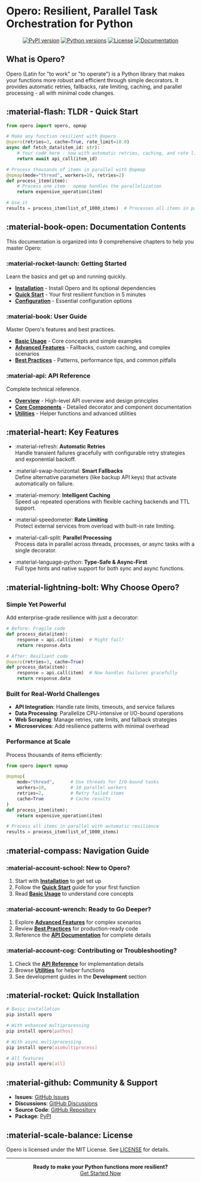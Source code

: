 # Opero: Resilient, Parallel Task Orchestration for Python

<div align="center">

[![PyPI version](https://img.shields.io/pypi/v/opero.svg)](https://pypi.org/project/opero/)
[![Python versions](https://img.shields.io/pypi/pyversions/opero.svg)](https://pypi.org/project/opero/)
[![License](https://img.shields.io/github/license/twardoch/opero.svg)](https://github.com/twardoch/opero/blob/main/LICENSE)
[![Documentation](https://img.shields.io/badge/docs-mkdocs-blue)](https://twardoch.github.io/opero/)

</div>

## What is Opero?

Opero (Latin for "to work" or "to operate") is a Python library that makes your functions more robust and efficient through simple decorators. It provides automatic retries, fallbacks, rate limiting, caching, and parallel processing - all with minimal code changes.

## :material-flash: TLDR - Quick Start

```python
from opero import opero, opmap

# Make any function resilient with @opero
@opero(retries=3, cache=True, rate_limit=10.0)
async def fetch_data(item_id: str):
    # Your code here - now with automatic retries, caching, and rate limiting
    return await api_call(item_id)

# Process thousands of items in parallel with @opmap
@opmap(mode="thread", workers=10, retries=2)
def process_item(item):
    # Process one item - opmap handles the parallelization
    return expensive_operation(item)

# Use it
results = process_item(list_of_1000_items)  # Processes all items in parallel
```

## :material-book-open: Documentation Contents

This documentation is organized into 9 comprehensive chapters to help you master Opero:

### :material-rocket-launch: Getting Started
Learn the basics and get up and running quickly.

- **[Installation](getting-started/installation.md)** - Install Opero and its optional dependencies
- **[Quick Start](getting-started/quickstart.md)** - Your first resilient function in 5 minutes
- **[Configuration](getting-started/configuration.md)** - Essential configuration options

### :material-book: User Guide
Master Opero's features and best practices.

- **[Basic Usage](guide/basic-usage.md)** - Core concepts and simple examples
- **[Advanced Features](guide/advanced-features.md)** - Fallbacks, custom caching, and complex scenarios
- **[Best Practices](guide/best-practices.md)** - Patterns, performance tips, and common pitfalls

### :material-api: API Reference
Complete technical reference.

- **[Overview](api/overview.md)** - High-level API overview and design principles
- **[Core Components](api/core.md)** - Detailed decorator and component documentation
- **[Utilities](api/utils.md)** - Helper functions and advanced utilities

## :material-heart: Key Features

<div class="grid cards" markdown>

-   :material-refresh: **Automatic Retries**  
    Handle transient failures gracefully with configurable retry strategies and exponential backoff.

-   :material-swap-horizontal: **Smart Fallbacks**  
    Define alternative parameters (like backup API keys) that activate automatically on failure.

-   :material-memory: **Intelligent Caching**  
    Speed up repeated operations with flexible caching backends and TTL support.

-   :material-speedometer: **Rate Limiting**  
    Protect external services from overload with built-in rate limiting.

-   :material-call-split: **Parallel Processing**  
    Process data in parallel across threads, processes, or async tasks with a single decorator.

-   :material-language-python: **Type-Safe & Async-First**  
    Full type hints and native support for both sync and async functions.

</div>

## :material-lightning-bolt: Why Choose Opero?

### Simple Yet Powerful
Add enterprise-grade resilience with just a decorator:

```python
# Before: Fragile code
def process_data(item):
    response = api.call(item)  # Might fail!
    return response.data

# After: Resilient code
@opero(retries=3, cache=True)
def process_data(item):
    response = api.call(item)  # Now handles failures gracefully
    return response.data
```

### Built for Real-World Challenges

- **API Integration**: Handle rate limits, timeouts, and service failures
- **Data Processing**: Parallelize CPU-intensive or I/O-bound operations  
- **Web Scraping**: Manage retries, rate limits, and fallback strategies
- **Microservices**: Add resilience patterns with minimal overhead

### Performance at Scale

Process thousands of items efficiently:

```python
from opero import opmap

@opmap(
    mode="thread",      # Use threads for I/O-bound tasks
    workers=10,         # 10 parallel workers
    retries=2,          # Retry failed items
    cache=True          # Cache results
)
def process_item(item):
    return expensive_operation(item)

# Process all items in parallel with automatic resilience
results = process_item(list_of_1000_items)
```

## :material-compass: Navigation Guide

### :material-account-school: New to Opero?

1. Start with **[Installation](getting-started/installation.md)** to get set up
2. Follow the **[Quick Start](getting-started/quickstart.md)** guide for your first function
3. Read **[Basic Usage](guide/basic-usage.md)** to understand core concepts

### :material-account-wrench: Ready to Go Deeper?

1. Explore **[Advanced Features](guide/advanced-features.md)** for complex scenarios
2. Review **[Best Practices](guide/best-practices.md)** for production-ready code
3. Reference the **[API Documentation](api/overview.md)** for complete details

### :material-account-cog: Contributing or Troubleshooting?

1. Check the **[API Reference](api/core.md)** for implementation details
2. Browse **[Utilities](api/utils.md)** for helper functions
3. See development guides in the **Development** section

## :material-rocket: Quick Installation

```bash
# Basic installation
pip install opero

# With enhanced multiprocessing
pip install opero[pathos]

# With async multiprocessing  
pip install opero[aiomultiprocess]

# All features
pip install opero[all]
```

## :material-github: Community & Support

- **Issues**: [GitHub Issues](https://github.com/twardoch/opero/issues)
- **Discussions**: [GitHub Discussions](https://github.com/twardoch/opero/discussions)  
- **Source Code**: [GitHub Repository](https://github.com/twardoch/opero)
- **Package**: [PyPI](https://pypi.org/project/opero/)

## :material-scale-balance: License

Opero is licensed under the MIT License. See [LICENSE](https://github.com/twardoch/opero/blob/main/LICENSE) for details.

---

<div align="center">
<strong>Ready to make your Python functions more resilient?</strong><br>
<a href="getting-started/installation.md" class="md-button md-button--primary">Get Started Now</a>
</div>
